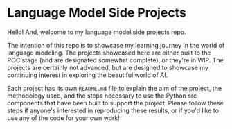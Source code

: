 # Language Model Side Projects
Hello! And, welcome to my language model side projects repo. 

The intention of this repo is to showcase my learning journey in the world of language modeling. The projects showcased here are either built to the POC stage (and are designated somewhat complete), or they're in WIP. The projects are certainly not advanced, but are designed to showcase my continuing interest in exploring the beautiful world of AI.

Each project has its own `README.md` file to explain the aim of the project, the methodology used, and the steps necessary to use the Python src components that have been built to support the project. Please follow these steps if anyone's interested in reproducing these results, or if you'd like to use any of the code for your own work!